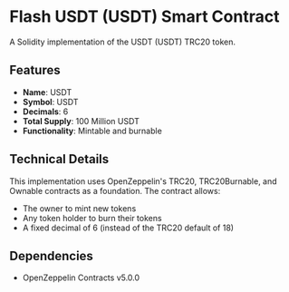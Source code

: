 # Flash USDT (USDT) Smart Contract
A Solidity implementation of the USDT (USDT) TRC20 token.

## Features
- **Name**: USDT
- **Symbol**: USDT
- **Decimals**: 6
- **Total Supply**: 100 Million USDT
- **Functionality**: Mintable and burnable

## Technical Details
This implementation uses OpenZeppelin's TRC20, TRC20Burnable, and Ownable contracts as a foundation. The contract allows:
- The owner to mint new tokens
- Any token holder to burn their tokens
- A fixed decimal of 6 (instead of the TRC20 default of 18)

## Dependencies
- OpenZeppelin Contracts v5.0.0 
